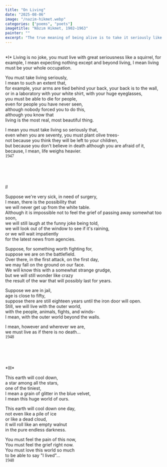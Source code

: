 ```yaml
---
title: "On Living"
date: "2025-08-06"
image: "/nazim-hikmet.webp"
categories: ["poems", "poets"]
imagetitle: "Nâzım Hikmet, 1902–1963"
painter: ""
excerpt: "The true meaning of being alive is to take it seriously like a squirrel."
---
```


<br>
*I*     
Living is no joke,  
you must live with great seriousness  
like a squirrel, for example,  
I mean expecting nothing except and beyond living,  
I mean living must be your whole occupation.

You must take living seriously,  
I mean to such an extent that,  
for example, your arms are tied behind your back, your back is to the wall,  
or in a laboratory with your white shirt, with your huge eyeglasses,  
you must be able to die for people,  
even for people you have never seen,  
although nobody forced you to do this,  
although you know that  
living is the most real, most beautiful thing.

I mean you must take living so seriously that,  
even when you are seventy, you must plant olive trees-  
not because you think they will be left to your children,  
but because you don't believe in death although you are afraid of it,   
because, I mean, life weighs heavier.   
<span style="font-family: 'Shadows Into Light', cursive;">1947</span>

<br><br><br><br>
*II*      

Suppose we're very sick, in need of surgery,  
I mean, there is the possibility that  
we will never get up from the white table.  
Although it is impossible not to feel the grief of passing away somewhat too soon,  
we will still laugh at the funny joke being told,  
we will look out of the window to see if it's raining,  
or we will wait impatiently  
for the latest news from agencies.

Suppose, for something worth fighting for,  
suppose we are on the battlefield.  
Over there, in the first attack, on the first day,  
we may fall on the ground on our face.  
We will know this with a somewhat strange grudge,  
but we will still wonder like crazy  
the result of the war that will possibly last for years.

Suppose we are in jail,  
age is close to fifty,  
suppose there are still eighteen years until the iron door will open.  
Still, we will live with the outer world,  
with the people, animals, fights, and winds-      
I mean, with the outer world beyond the walls.

I mean, however and wherever we are,  
we must live as if there is no death...     
<span style="font-family: 'Shadows Into Light', cursive;">1948</span>

<br>
<br>
<br>
<br>
*III*     

This earth will cool down,  
a star among all the stars,  
one of the tiniest,  
I mean a grain of glitter in the blue velvet,  
I mean this huge world of ours.

This earth will cool down one day,  
not even like a pile of ice  
or like a dead cloud,  
it will roll like an empty walnut  
in the pure endless darkness.

You must feel the pain of this now,  
You must feel the grief right now.  
You must love this world so much  
to be able to say "I lived"...          
<span style="font-family: 'Shadows Into Light', cursive;">1948</span>